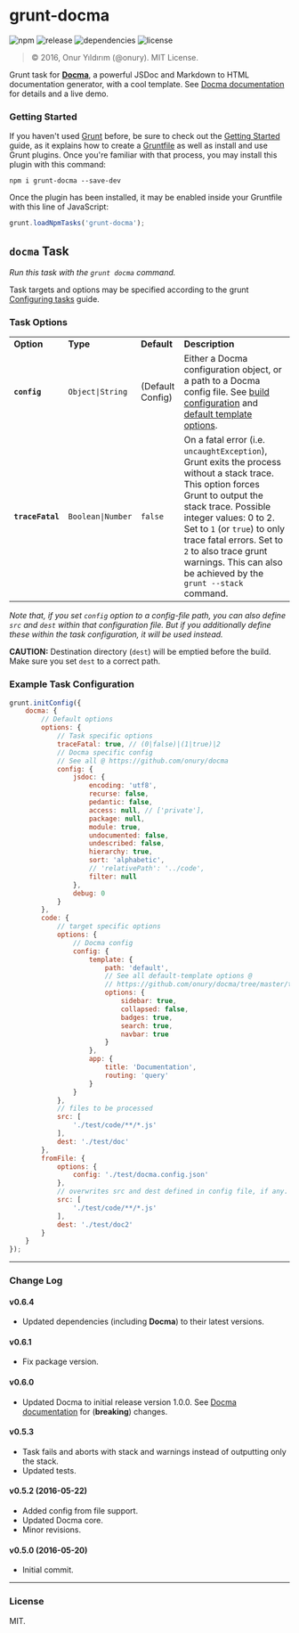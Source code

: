 # grunt-docma

![npm](https://img.shields.io/npm/v/grunt-docma.svg)
![release](https://img.shields.io/github/release/onury/grunt-docma.svg)
![dependencies](https://david-dm.org/onury/grunt-docma.svg)
![license](http://img.shields.io/npm/l/grunt-docma.svg)

> © 2016, Onur Yıldırım (@onury). MIT License.

Grunt task for **[Docma][docma]**, a powerful JSDoc and Markdown to HTML documentation generator, with a cool template. See [Docma documentation][docma-doc] for details and a live demo.

### Getting Started

If you haven't used [Grunt](http://gruntjs.com/) before, be sure to check out the [Getting Started](http://gruntjs.com/getting-started) guide, as it explains how to create a [Gruntfile](http://gruntjs.com/sample-gruntfile) as well as install and use Grunt plugins. Once you're familiar with that process, you may install this plugin with this command:

```shell
npm i grunt-docma --save-dev
```

Once the plugin has been installed, it may be enabled inside your Gruntfile with this line of JavaScript:

```js
grunt.loadNpmTasks('grunt-docma');
```

## `docma` Task

_Run this task with the `grunt docma` command._  

Task targets and options may be specified according to the grunt [Configuring tasks](http://gruntjs.com/configuring-tasks) guide.

### Task Options

<table>
    <tr>
        <td><b>Option</b></td>
        <td><b>Type</b></td>
        <td><b>Default</b></td>
        <td><b>Description</b></td>
    </tr>
    <tr>
        <td><code><b>config</b></code></td>
        <td><code>Object|String</code></td>
        <td>(Default Config)</td>
        <td>
        Either a Docma configuration object, or a path to a Docma config file. See <a href="https://github.com/onury/docma#build-configuration">build configuration</a> and <a href="https://github.com/onury/docma/tree/master/templates/default#docma-default-template">default template options</a>.
        </td>
    </tr>
    <tr>
        <td><code><b>traceFatal</b></code></td>
        <td><code>Boolean|Number</code></td>
        <td><code>false</code></td>
        <td>
        On a fatal error (i.e. <code>uncaughtException</code>), Grunt exits the process without a stack trace. This option forces Grunt to output the stack trace. Possible integer values: 0 to 2. Set to <code>1</code> (or <code>true</code>) to only trace fatal errors. Set to <code>2</code> to also trace grunt warnings. This can also be achieved by the <code>grunt --stack</code> command.
        </td>
    </tr>
</table>

_Note that, if you set `config` option to a config-file path, you can also define `src` and `dest` within that configuration file. But if you additionally define these within the task configuration, it will be used instead._

**CAUTION:** Destination directory (`dest`) will be emptied before the build. Make sure you set `dest` to a correct path.

### Example Task Configuration
```js
grunt.initConfig({
    docma: {
        // Default options
        options: {
            // Task specific options
            traceFatal: true, // (0|false)|(1|true)|2
            // Docma specific config
            // See all @ https://github.com/onury/docma
            config: {
                jsdoc: {
                    encoding: 'utf8',
                    recurse: false,
                    pedantic: false,
                    access: null, // ['private'],
                    package: null,
                    module: true,
                    undocumented: false,
                    undescribed: false,
                    hierarchy: true,
                    sort: 'alphabetic',
                    // 'relativePath': '../code',
                    filter: null
                },
                debug: 0
            }
        },
        code: {
            // target specific options
            options: {
                // Docma config
                config: {
                    template: {
                        path: 'default',
                        // See all default-template options @
                        // https://github.com/onury/docma/tree/master/templates/default
                        options: {
                            sidebar: true,
                            collapsed: false,
                            badges: true,
                            search: true,
                            navbar: true
                        }
                    },
                    app: {
                        title: 'Documentation',
                        routing: 'query'
                    }
                }
            },
            // files to be processed
            src: [
                './test/code/**/*.js'
            ],
            dest: './test/doc'
        },
        fromFile: {
            options: {
                config: './test/docma.config.json'
            },
            // overwrites src and dest defined in config file, if any.
            src: [
                './test/code/**/*.js'
            ],
            dest: './test/doc2'
        }
    }
});
```

---

### Change Log

#### v0.6.4
- Updated dependencies (including **Docma**) to their latest versions.

#### v0.6.1
- Fix package version.

#### v0.6.0
- Updated Docma to initial release version 1.0.0. See [Docma documentation][docma-doc] for (**breaking**) changes.

#### v0.5.3
- Task fails and aborts with stack and warnings instead of outputting only the stack.
- Updated tests.

#### v0.5.2 (2016-05-22)
- Added config from file support.
- Updated Docma core.
- Minor revisions.

#### v0.5.0 (2016-05-20)
- Initial commit.

---

### License

MIT.

[docma]:https://github.com/onury/docma
[docma-doc]:https://onury.github.io/docma
